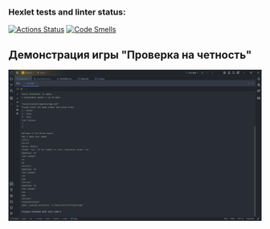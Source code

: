 ### Hexlet tests and linter status:
[![Actions Status](https://github.com/ChilRill/java-project-61/actions/workflows/hexlet-check.yml/badge.svg)](https://github.com/ChilRill/java-project-61/actions)
[![Code Smells](https://sonarcloud.io/api/project_badges/measure?project=ChilRill_java-project-61&metric=code_smells)](https://sonarcloud.io/summary/new_code?id=ChilRill_java-project-61)

## Демонстрация игры "Проверка на четность"
![Аскинема](screenshots/even_game_screenshot.png)
